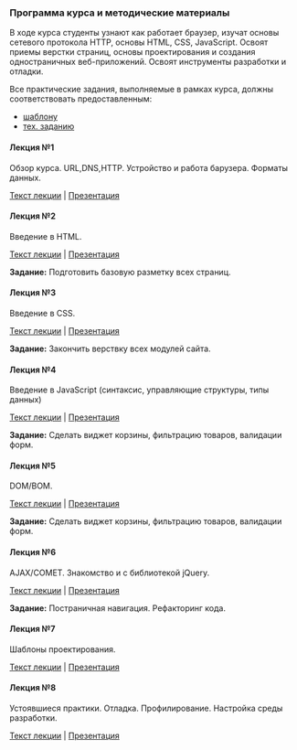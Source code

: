 ### Программа курса и методические материалы

В ходе курса студенты узнают как работает браузер, изучат основы сетевого протокола HTTP, основы HTML, CSS, JavaScript.
Освоят приемы верстки страниц, основы проектирования и создания одностраничных веб-приложений. Освоят инструменты разработки и отладки.

Все практические задания, выполняемые в рамках курса, должны соответствовать предоставленным:

* [шаблону](/training-materials/front-end-dive-in-course/course-task/mockup.pdf)
* [тех. заданию](/training-materials/front-end-dive-in-course/course-task/task.pdf)


#### Лекция №1

Обзор курса. URL,DNS,HTTP. Устройство и работа барузера. Форматы данных.

[Текст лекции](/training-materials/front-end-dive-in-course/lecture-1/L1-content.pdf) |
[Презентация](/training-materials/front-end-dive-in-course/lecture-1/L1-keynotes.pdf)



#### Лекция №2

Введение в HTML.

[Текст лекции](/training-materials/front-end-dive-in-course/lecture-2/L2-content.pdf) |
[Презентация](/training-materials/front-end-dive-in-course/lecture-2/L2-keynotes.pdf)

__Задание:__
Подготовить базовую разметку всех страниц.



#### Лекция №3

Введение в CSS.

[Текст лекции](/training-materials/front-end-dive-in-course/lecture-3/L3-content.pdf) |
[Презентация](/training-materials/front-end-dive-in-course/lecture-3/L3-keynotes.pdf)

__Задание:__
Закончить верствку всех модулей сайта.



#### Лекция №4

Введение в JavaScript (синтаксис, управляющие структуры, типы данных)

[Текст лекции](/training-materials/front-end-dive-in-course/lecture-4/content.pdf) |
[Презентация](/training-materials/front-end-dive-in-course/lecture-4/keynotes.pdf)

__Задание:__
Сделать виджет корзины, фильтрацию товаров, валидации форм.



#### Лекция №5

DOM/BOM.

[Текст лекции](/training-materials/front-end-dive-in-course/lecture-5/content.pdf) |
[Презентация](/training-materials/front-end-dive-in-course/lecture-5/keynotes.pdf)

__Задание:__
Сделать виджет корзины, фильтрацию товаров, валидации форм.



#### Лекция №6

AJAX/COMET. Знакомство и с библиотекой jQuery.

[Текст лекции](/training-materials/front-end-dive-in-course/lecture-6/content.pdf) |
[Презентация](/training-materials/front-end-dive-in-course/lecture-6/keynotes.pdf)

__Задание:__
Постраничная навигация. Рефакторинг кода.



#### Лекция №7

Шаблоны проектирования.

[Текст лекции](/training-materials/front-end-dive-in-course/lecture-7/content.pdf) |
[Презентация](/training-materials/front-end-dive-in-course/lecture-7/keynotes.pdf)



#### Лекция №8

Устоявшиеся практики. Отладка. Профилирование. Настройка среды разработки.

[Текст лекции](/training-materials/front-end-dive-in-course/lecture-8/content.pdf) |
[Презентация](/training-materials/front-end-dive-in-course/lecture-8/keynotes.pdf)